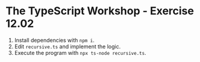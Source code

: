 # The TypeScript Workshop - Exercise 12.02

1. Install dependencies with `npm i`.
2. Edit `recursive.ts` and implement the logic.
3. Execute the program with `npx ts-node recursive.ts`.
